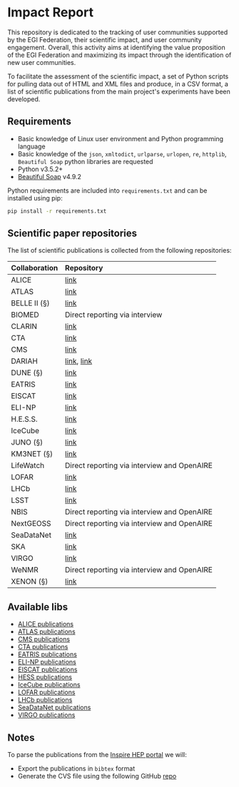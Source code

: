 # Impact Report

This repository is dedicated to the tracking of user communities supported by
the EGI Federation, their scientific impact, and user community engagement.
Overall, this activity aims at identifying the value proposition of the EGI
Federation and maximizing its impact through the identification of new user
communities.

To facilitate the assessment of the scientific impact, a set of Python scripts
for pulling data out of HTML and XML files and produce, in a CSV format, a list
of scientific publications from the main project's experiments have been
developed.

## Requirements

* Basic knowledge of Linux user environment and Python programming language
* Basic knowledge of the `json`, `xmltodict`, `urlparse`, `urlopen`, `re`,
  `httplib`, `Beautiful Soap` python libraries are requested
* Python v3.5.2+
* [Beautiful Soap](https://www.crummy.com/software/BeautifulSoup/bs4/doc/)
  v4.9.2

Python requirements are included into `requirements.txt` and can be installed
using pip:

```sh
pip install -r requirements.txt
```

## Scientific paper repositories

The list of scientific publications is collected from the following
repositories:

| Collaboration | Repository                                                                                         |
| :------------ | :------------------------------------------------------------------------------------------------- |
| ALICE         | [link](http://alice-publications.web.cern.ch/publications)                                         |
| ATLAS         | [link](https://twiki.cern.ch/twiki/bin/view/AtlasPublic/Publications)                              |
| BELLE II (§)  | [link](https://inspirehep.net/)                                                                    |
| BIOMED        | Direct reporting via interview                                                                     |
| CLARIN        | [link](https://beta.clarin.openaire.eu/)                                                           |
| CTA           | [link](https://www.cta-observatory.org/science/library/)                                           |
| CMS           | [link](http://cms-results.web.cern.ch/cms-results/public-results/publications/CMS/index.html)      |
| DARIAH        | [link](https://halshs.archives-ouvertes.fr/DARIAH), [link](https://beta.dariah.openaire.eu/)       |
| DUNE (§)      | [link](https://inspirehep.net/)                                                                    |
| EATRIS        | [link](https://eatris.eu/publications-citing-eatris/)                                              |
| EISCAT        | [link](https://www.eiscat.se/scientist/publications/)                                              |
| ELI-NP        | [link](https://www.eli-np.ro/scientific_papers.php)                                                |
| H.E.S.S.      | [link](https://www.mpi-hd.mpg.de/hfm/HESS/pages/publications/pubs_jour.shtml)                      |
| IceCube       | [link](https://icecube.wisc.edu/pubs)                                                              |
| JUNO (§)      | [link](https://inspirehep.net/)                                                                    |
| KM3NET (§)    | [link](https://inspirehep.net/)                                                                    |
| LifeWatch     | Direct reporting via interview and OpenAIRE                                                        |
| LOFAR         | [link](https://lofar-surveys.org/publications.html)                                                |
| LHCb          | [link](http://lhcbproject.web.cern.ch/lhcbproject/Publications/LHCbProjectPublic/Summary_all.html) |
| LSST          | [link](https://ui.adsabs.harvard.edu/)                                                             |
| NBIS          | Direct reporting via interview and OpenAIRE                                                        |
| NextGEOSS     | Direct reporting via interview and OpenAIRE                                                        |
| SeaDataNet    | [link](https://www.seadatanet.org/Publications/Scientific-publications)                            |
| SKA           | [link](https://explore.openaire.eu/)                                                               |
| VIRGO         | [link](https://pnp.ligo.org/ppcomm/Papers.html)                                                    |
| WeNMR         | Direct reporting via interview and OpenAIRE                                                        |
| XENON (§)     | [link](https://inspirehep.net/)                                                                    |

## Available libs

* [ALICE publications](libs/ALICE)
* [ATLAS publications](libs/ATLAS)
* [CMS publications](libs/CMS)
* [CTA publications](libs/CTA)
* [EATRIS publications](libs/EATRIS)
* [ELI-NP publications](libs/ELI-NP)
* [EISCAT publications](libs/EISCAT)
* [HESS publications](libs/HESS)
* [IceCube publications](libs/IceCube)
* [LOFAR publications](libs/LOFAR)
* [LHCb publications](libs/LHCb)
* [SeaDataNet publications](libs/SeaDataNet)
* [VIRGO publications](libs/VIRGO)

## Notes

To parse the publications from the [Inspire HEP portal](https://inspirehep.net)
we will:

* Export the publications in `bibtex` format
* Generate the CVS file using the following GitHub
  [repo](https://github.com/EGI-Foundation/bib2csv)
